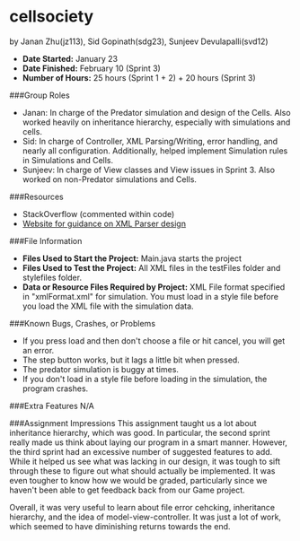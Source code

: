 cellsociety
===========

by Janan Zhu(jz113), Sid Gopinath(sdg23), Sunjeev Devulapalli(svd12)

* **Date Started:** January 23
* **Date Finished:** February 10 (Sprint 3)
* **Number of Hours:** 25 hours (Sprint 1 + 2) + 20 hours (Sprint 3)

###Group Roles
* Janan: In charge of the Predator simulation and design of the Cells. Also worked heavily on inheritance hierarchy, especially with simulations and cells.
* Sid: In charge of Controller, XML Parsing/Writing, error handling, and nearly all configuration. Additionally, helped implement Simulation rules in Simulations and Cells.
* Sunjeev: In charge of View classes and View issues in Sprint 3. Also worked on non-Predator simulations and Cells.

###Resources
* StackOverflow (commented within code)
* [Website for guidance on XML Parser design](http://www.mkyong.com/java/how-to-read-xml-file-in-java-dom-parser/)

###File Information
* **Files Used to Start the Project:** Main.java starts the project
* **Files Used to Test the Project:** All XML files in the testFiles folder and stylefiles folder.
* **Data or Resource Files Required by Project:** XML File format specified in "xmlFormat.xml" for simulation. You must load in a style file before you load the XML file with the simulation data.

###Known Bugs, Crashes, or Problems
* If you press load and then don't choose a file or hit cancel, you will get an error.
* The step button works, but it lags a little bit when pressed.
* The predator simulation is buggy at times. 
* If you don't load in a style file before loading in the simulation, the program crashes.

###Extra Features
N/A

###Assignment Impressions
This assignment taught us a lot about inheritance hierarchy, which was good. In particular, the second sprint really made us think about laying our program in a smart manner. However, the third sprint had an excessive number of suggested features to add. While it helped us see what was lacking in our design, it was tough to sift through these to figure out what should actually be implemented. It was even tougher to know how we would be graded, particularly since we haven't been able to get feedback back from our Game project.

Overall, it was very useful to learn about file error cehcking, inheritance hierarchy, and the idea of model-view-controller. It was just a lot of work, which seemed to have diminishing returns towards the end.

